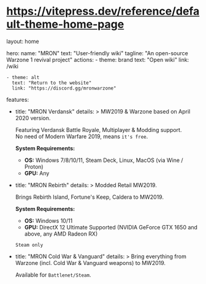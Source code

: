 # https://vitepress.dev/reference/default-theme-home-page
layout: home

hero:
  name: "MRON"
  text: "User-friendly wiki"
  tagline: "An open-source Warzone 1 revival project"
  actions:
    - theme: brand
      text: "Open wiki"
      link: /wiki

    - theme: alt
      text: "Return to the website"
      link: "https://discord.gg/mronwarzone"

features:
  - title: "MRON Verdansk"
    details: >
      MW2019 & Warzone based on April 2020 version.  
      
      Featuring Verdansk Battle Royale, Multiplayer & Modding support.  
      No need of Modern Warfare 2019, means `it's free`.  

      **System Requirements:**  
      - **OS:** Windows 7/8/10/11, Steam Deck, Linux, MacOS (via Wine / Proton)  
      - **GPU:** Any

  - title: "MRON Rebirth"
    details: >
      Modded Retail MW2019.  
      
      Brings Rebirth Island, Fortune's Keep, Caldera to MW2019.  

      **System Requirements:**  
      - **OS:** Windows 10/11  
      - **GPU:** DirectX 12 Ultimate Supported (NVIDIA GeForce GTX 1650 and above, any AMD Radeon RX)  

      `Steam only`

  - title: "MRON Cold War & Vanguard"
    details: >
      Bring everything from Warzone (incl. Cold War & Vanguard weapons) to MW2019.  
      
      Available for `Battlenet/Steam`.

